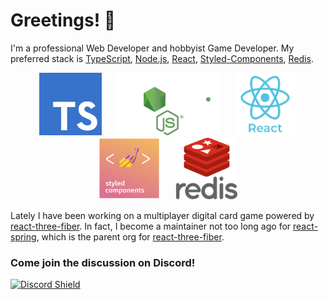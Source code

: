 # Greetings! 👋

I'm a professional Web Developer and hobbyist Game Developer. My preferred stack is [TypeScript](https://typescriptlang.org/), [Node.js](https://nodejs.org/), [React](https://reactjs.org/), [Styled-Components](https://styled-components.com/), [Redis](https://redis.io/).

<p align="center">
  <!-- TypeScript -->
  <a style="margin: 10px;" target="_blank" href="https://typescriptlang.org/"><img height="100px" alt="TypeScript" src="./resources/typescript-logo.png"></a>
  <!-- Node.JS -->
  <a style="margin: 10px;" target="_blank" href="https://nodejs.org/"><img height="100px" alt="Node.js" src="./resources/nodejs-logo.svg"></a>
  <!-- React -->
  <a style="margin: 10px;" target="_blank" href="https://reactjs.org/"><img height="100px" alt="React" src="./resources/react-logo.png"></a>
  <!-- Styled-Components -->
  <a style="margin: 10px;" target="_blank" href="https://styled-components.com/"><img height="100px" alt="Styled-Components" src="./resources/styled-components-logo.png"></a>
  <!-- Redis -->
  <a style="margin: 10px;" target="_blank" href="https://redis.io/"><img height="100px" alt="Redis" src="./resources/redis-logo.svg"></a>
</p>

Lately I have been working on a multiplayer digital card game powered by [react-three-fiber](https://github.com/react-spring/react-three-fiber). In fact, I become a maintainer not too long ago for [react-spring](https://github.com/react-spring/), which is the parent org for [react-three-fiber](https://github.com/react-spring/react-three-fiber).

### **Come join the discussion on Discord!**  
[![Discord Shield](https://discordapp.com/api/guilds/740090768164651008/widget.png?style=banner2)](https://discord.gg/ZZjjNvJ)
